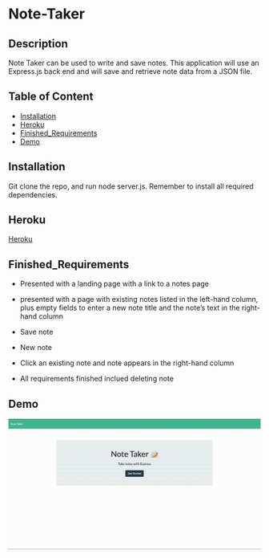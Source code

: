 # Note-Taker
  ## Description
  Note Taker can be used to write and save notes. This application will use an Express.js back end and will save and retrieve note data from a JSON file.

  ## Table of Content
  * [Installation](#installation)
  * [Heroku](#heroku)
  * [Finished_Requirements](#finished_Requirements)
  * [Demo](#demo)

  ## Installation
  Git clone the repo, and run node server.js. Remember to install all required dependencies.
  
  ## Heroku 
  [Heroku](https://morning-gorge-44836.herokuapp.com/)

  ## Finished_Requirements
  * Presented with a landing page with a link to a notes page

  * presented with a page with existing notes listed in the left-hand column, plus empty fields to enter a new note title and the note’s text in the right-hand column

  * Save note

  * New note

  * Click an existing note and note appears in the right-hand column

  * All requirements finished inclued deleting note

  ## Demo
  ![Demo](./herokuapp.gif)

  